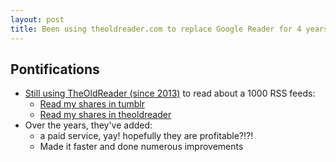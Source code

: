 ```yaml
---
layout: post
title: Been using theoldreader.com to replace Google Reader for 4 years, it's better now yay!
---
```



## Pontifications


* [Still using TheOldReader (since 2013)](http://rolandtanglao.com/2013/02/03/the-old-reader-is-where-i-am-sharing-rss-items-also-on-tumblr-via-ifttt/) to read about a 1000 RSS feeds:
    * [Read my shares in tumblr](http://rolandgoodbits.tumblr.com/)
    * [Read my shares in theoldreader](http://theoldreader.com/profile/roland)
* Over the years, they've added:
    * a paid service, yay! hopefully they are profitable?!?!
    * Made it faster and done numerous improvements